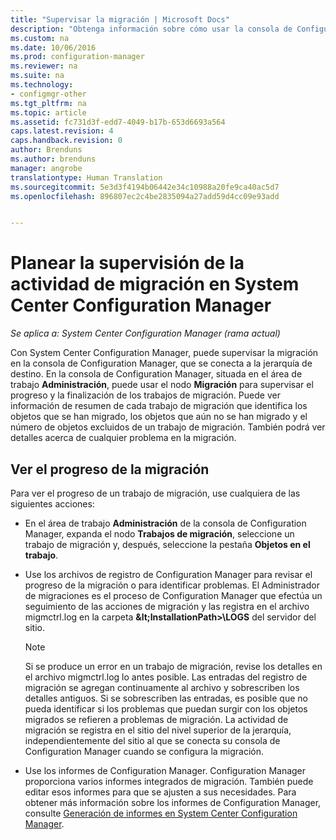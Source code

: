 ```yaml
---
title: "Supervisar la migración | Microsoft Docs"
description: "Obtenga información sobre cómo usar la consola de Configuration Manager para supervisar el progreso y la finalización correcta de los trabajos de migración."
ms.custom: na
ms.date: 10/06/2016
ms.prod: configuration-manager
ms.reviewer: na
ms.suite: na
ms.technology:
- configmgr-other
ms.tgt_pltfrm: na
ms.topic: article
ms.assetid: fc731d3f-edd7-4049-b17b-653d6693a564
caps.latest.revision: 4
caps.handback.revision: 0
author: Brenduns
ms.author: brenduns
manager: angrobe
translationtype: Human Translation
ms.sourcegitcommit: 5e3d3f4194b06442e34c10988a20fe9ca40ac5d7
ms.openlocfilehash: 896807ec2c4be2835094a27add59d4cc09e93add


---
```

# <a name="planning-to-monitor-migration-activity-in-system-center-configuration-manager"></a>Planear la supervisión de la actividad de migración en System Center Configuration Manager

*Se aplica a: System Center Configuration Manager (rama actual)*

Con System Center Configuration Manager, puede supervisar la migración en la consola de Configuration Manager, que se conecta a la jerarquía de destino. En la consola de Configuration Manager, situada en el área de trabajo **Administración**, puede usar el nodo **Migración** para supervisar el progreso y la finalización de los trabajos de migración. Puede ver información de resumen de cada trabajo de migración que identifica los objetos que se han migrado, los objetos que aún no se han migrado y el número de objetos excluidos de un trabajo de migración. También podrá ver detalles acerca de cualquier problema en la migración.  

## <a name="view-migration-progress"></a>Ver el progreso de la migración  
 Para ver el progreso de un trabajo de migración, use cualquiera de las siguientes acciones:  

-   En el área de trabajo **Administración** de la consola de Configuration Manager, expanda el nodo **Trabajos de migración**, seleccione un trabajo de migración y, después, seleccione la pestaña **Objetos en el trabajo**.  

-   Use los archivos de registro de Configuration Manager para revisar el progreso de la migración o para identificar problemas. El Administrador de migraciones es el proceso de Configuration Manager que efectúa un seguimiento de las acciones de migración y las registra en el archivo migmctrl.log en la carpeta **\&lt;InstallationPath\>\\LOGS** del servidor del sitio.  

    > [!NOTE]  
    >  Si se produce un error en un trabajo de migración, revise los detalles en el archivo migmctrl.log lo antes posible. Las entradas del registro de migración se agregan continuamente al archivo y sobrescriben los detalles antiguos. Si se sobrescriben las entradas, es posible que no pueda identificar si los problemas que puedan surgir con los objetos migrados se refieren a problemas de migración. La actividad de migración se registra en el sitio del nivel superior de la jerarquía, independientemente del sitio al que se conecta su consola de Configuration Manager cuando se configura la migración.  

-   Use los informes de Configuration Manager. Configuration Manager proporciona varios informes integrados de migración. También puede editar esos informes para que se ajusten a sus necesidades. Para obtener más información sobre los informes de Configuration Manager, consulte [Generación de informes en System Center Configuration Manager](../../core/servers/manage/reporting.md).  



<!--HONumber=Dec16_HO3-->


